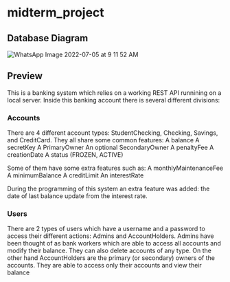 # midterm_project
## Database Diagram
![WhatsApp Image 2022-07-05 at 9 11 52 AM](https://user-images.githubusercontent.com/106668319/177270649-a3b1ca88-73ee-4dda-b44c-63c535e419e5.jpeg)
## Preview
This is a banking system which relies on a working REST API runnining on a local server. Inside this banking account there is several different divisions:
### Accounts
There are 4 different account types: StudentChecking, Checking, Savings, and CreditCard. 
They all share some common features: 
A balance 
A secretKey
A PrimaryOwner
An optional SecondaryOwner
A penaltyFee
A creationDate
A status (FROZEN, ACTIVE)

Some of them have some extra features such as:
A monthlyMaintenanceFee
A minimumBalance
A creditLimit
An interestRate

During the programming of this system an extra feature was added: the date of last balance update from the interest rate.
### Users
There are 2 types of users which have a username and a password to access their different actions: Admins and AccountHolders.
Admins have been thought of as bank workers which are able to access all accounts and modify their balance. They can also delete accounts of any type.
On the other hand AccountHolders are the primary (or secondary) owners of the accounts. They are able to access only their accounts and view their balance
